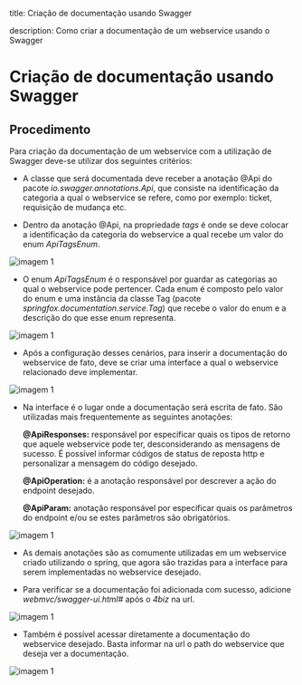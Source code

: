 title: Criação de documentação usando Swagger

description: Como criar a documentação de um webservice usando o Swagger

# Criação de documentação usando Swagger


## Procedimento 

Para criação da documentação de um webservice com a utilização de Swagger deve-se utilizar dos seguintes critérios: 

 - A classe que será documentada deve receber a anotação @Api do pacote _io.swagger.annotations.Api_, que consiste na identificação da categoria a qual o webservice se refere, como por exemplo: ticket, requisição de mudança etc. 

 - Dentro da anotação @Api, na propriedade _tags_ é onde se deve colocar a identificação da categoria do webservice a qual recebe um valor do enum _ApiTagsEnum_. 

![imagem 1](/pt-br/webservice/images-swagger/image1.png)

 - O enum _ApiTagsEnum_ é o responsável por guardar as categorias ao qual o webservice pode pertencer. Cada enum é composto pelo valor do enum e uma instãncia da classe Tag (pacote _springfox.documentation.service.Tag_) que recebe o valor do enum e a descrição do que esse enum representa.  

![imagem 1](/pt-br/webservice/images-swagger/image2.png)
 

 - Após a configuração desses cenários, para inserir a documentação do webservice de fato, deve se criar uma interface a qual o webservice relacionado deve implementar. 

![imagem 1](/pt-br/webservice/images-swagger/image3.png)
 
 - Na interface é o lugar onde a documentação será escrita de fato. São utilizadas mais frequentemente as seguintes anotações:  

    **@ApiResponses:** responsável por especificar quais os tipos de retorno que aquele webservice pode ter, desconsiderando as mensagens de sucesso. É possível informar códigos de status de reposta http e personalizar a mensagem do código desejado. 

    **@ApiOperation:** é a anotação responsável por descrever a ação do endpoint desejado. 

    **@ApiParam:** anotação responsável por especificar quais os parâmetros do endpoint e/ou se estes parâmetros são obrigatórios. 

![imagem 1](/pt-br/webservice/images-swagger/image4.png)

 - As demais anotações são as comumente utilizadas em um webservice criado utilizando o spring, que agora são trazidas para a interface para serem implementadas no webservice desejado. 

 - Para verificar se a documentação foi adicionada com sucesso, adicione _webmvc/swagger-ui.html#_ após o _4biz_ na url. 

![imagem 1](/pt-br/webservice/images-swagger/image5.png)

 - Também é possível acessar diretamente a documentação do webservice desejado. Basta informar na url o path do webservice que deseja ver a documentação. 

 ![imagem 1](/pt-br/webservice/images-swagger/image6.png)
 

 
